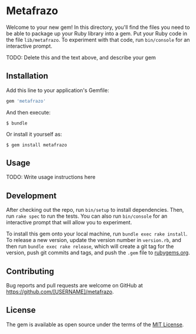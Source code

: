 # Metafrazo

Welcome to your new gem! In this directory, you'll find the files you need to be able to package up your Ruby library into a gem. Put your Ruby code in the file `lib/metafrazo`. To experiment with that code, run `bin/console` for an interactive prompt.

TODO: Delete this and the text above, and describe your gem

## Installation

Add this line to your application's Gemfile:

```ruby
gem 'metafrazo'
```

And then execute:

    $ bundle

Or install it yourself as:

    $ gem install metafrazo

## Usage

TODO: Write usage instructions here

## Development

After checking out the repo, run `bin/setup` to install dependencies. Then, run `rake spec` to run the tests. You can also run `bin/console` for an interactive prompt that will allow you to experiment.

To install this gem onto your local machine, run `bundle exec rake install`. To release a new version, update the version number in `version.rb`, and then run `bundle exec rake release`, which will create a git tag for the version, push git commits and tags, and push the `.gem` file to [rubygems.org](https://rubygems.org).

## Contributing

Bug reports and pull requests are welcome on GitHub at https://github.com/[USERNAME]/metafrazo.


## License

The gem is available as open source under the terms of the [MIT License](http://opensource.org/licenses/MIT).

